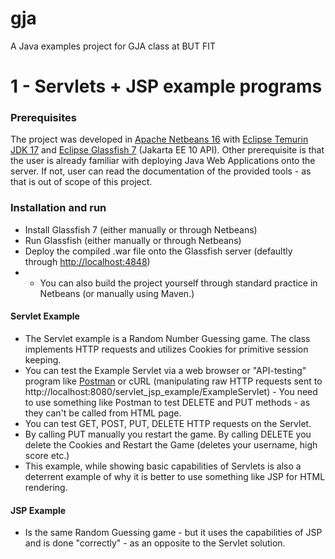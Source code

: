 # gja
A Java examples project for GJA class at BUT FIT


# 1 - Servlets + JSP example programs

### Prerequisites
 The project was developed in [Apache Netbeans 16](https://netbeans.apache.org/download/index.html) with [Eclipse Temurin JDK 17](https://adoptium.net/temurin/releases/?version=17) and [Eclipse Glassfish 7](https://projects.eclipse.org/projects/ee4j.glassfish/releases/7.0.0) (Jakarta EE 10 API). Other prerequisite is that the user is already familiar with deploying Java Web Applications onto the server. If not, user can read 
 the documentation of the provided tools - as that is out of scope of this project.

### Installation and run 
 - Install Glassfish 7 (either manually or through Netbeans)
 - Run Glassfish (either manually or through Netbeans) 
 - Deploy the compiled .war file onto the Glassfish server (defaultly through [http://localhost:4848](http://localhost:4848))
 - - You can also build the project yourself through standard practice in Netbeans (or manually using Maven.)

#### Servlet Example
 - The Servlet example is a Random Number Guessing game. The class implements HTTP requests and utilizes Cookies for primitive session keeping.
 - You can test the Example Servlet via  a web browser or "API-testing" program like [Postman](https://www.postman.com/) or cURL (manipulating raw HTTP requests sent to http://localhost:8080/servlet_jsp_example/ExampleServlet) - You need to use something like Postman to test DELETE and PUT methods - as they can't be called from HTML page.
 - You can test GET, POST, PUT, DELETE  HTTP requests on the Servlet. 
 - By calling PUT manually you restart the game. By calling DELETE you delete the Cookies and Restart the Game (deletes your username, high score etc.) 
 - This example, while showing basic capabilities of Servlets is also a deterrent example of why it is better to use something like JSP for HTML rendering.

#### JSP Example
 - Is the same Random Guessing game - but it uses the capabilities of JSP and is done "correctly" - as an opposite to the Servlet solution.